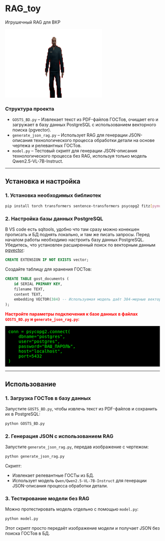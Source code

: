 # RAG_toy
Игрушечный RAG для ВКР

![](pablo-james-pablo.gif)

### Структура проекта
- `GOSTS_BD.py` – Извлекает текст из PDF-файлов ГОСТов, очищает его и загружает в базу данных PostgreSQL с использованием векторного поиска (pgvector).
- `generate_json_rag.py` – Использует RAG для генерации JSON-описания технологического процесса обработки детали на основе чертежа и релевантных ГОСТов.
- `model.py` – Тестовый скрипт для генерации JSON-описания технологического процесса без RAG, используя только модель Qwen2.5-VL-7B-Instruct.

---

## Установка и настройка

### 1. Установка необходимых библиотек
```sh
pip install torch transformers sentence-transformers psycopg2 fitz[pymupdf] pillow
```

### 2. Настройка базы данных PostgreSQL
В VS code есть sqltools, удобно что там сразу можно конекшен прописать и БД поднять локально, и там же писать запросы. Перед началом работы необходимо настроить базу данных PostgreSQL. Убедитесь, что установлен расширенный поиск по векторным данным [pgvector](https://github.com/pgvector/pgvector):
```sql
CREATE EXTENSION IF NOT EXISTS vector;
```
Создайте таблицу для хранения ГОСТов:
```sql
CREATE TABLE gost_documents (
    id SERIAL PRIMARY KEY,
    filename TEXT,
    content TEXT,
    embedding VECTOR(384) -- Используемая модель даёт 384-мерные вектора
);
```

<p><span style="color: red; font-weight: bold;">Настройте параметры подключения к базе данных в файлах <code>GOSTS_BD.py</code> и <code>generate_json_rag.py</code>:</span></p>

<pre style="background-color: black; color: lime; padding: 10px;">
conn = psycopg2.connect(
    dbname="postgres",
    user="postgres",
    password="ВАШ_ПАРОЛЬ",
    host="localhost",
    port=5432
)
</pre>


---

## Использование

### 1. Загрузка ГОСТов в базу данных
Запустите `GOSTS_BD.py`, чтобы извлечь текст из PDF-файлов и сохранить их в PostgreSQL:
```sh
python GOSTS_BD.py
```

### 2. Генерация JSON с использованием RAG
Запустите `generate_json_rag.py`, передав изображение с чертежом:
```sh
python generate_json_rag.py
```

Скрипт:
- Извлекает релевантные ГОСТы из БД.
- Использует модель `Qwen/Qwen2.5-VL-7B-Instruct` для генерации JSON-описания процесса обработки детали.


### 3. Тестирование модели без RAG
Можно протестировать модель отдельно с помощью `model.py`:
```sh
python model.py
```

Этот скрипт просто передаёт изображение модели и получает JSON без поиска ГОСТов в БД.

